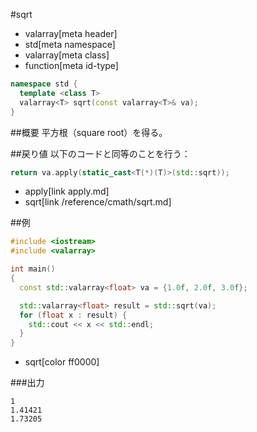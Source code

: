 #sqrt
* valarray[meta header]
* std[meta namespace]
* valarray[meta class]
* function[meta id-type]

```cpp
namespace std {
  template <class T>
  valarray<T> sqrt(const valarray<T>& va);
}
```

##概要
平方根（square root）を得る。


##戻り値
以下のコードと同等のことを行う：

```cpp
return va.apply(static_cast<T(*)(T)>(std::sqrt));
```
* apply[link apply.md]
* sqrt[link /reference/cmath/sqrt.md]


##例
```cpp
#include <iostream>
#include <valarray>

int main()
{
  const std::valarray<float> va = {1.0f, 2.0f, 3.0f};

  std::valarray<float> result = std::sqrt(va);
  for (float x : result) {
    std::cout << x << std::endl;
  }
}
```
* sqrt[color ff0000]

###出力
```
1
1.41421
1.73205
```


